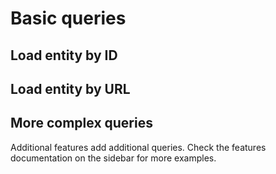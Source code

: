 # Basic queries

## Load entity by ID

## Load entity by URL

## More complex queries

Additional features add additional queries. Check the features documentation on the sidebar for more examples.
